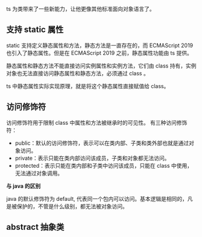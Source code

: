 ts 为类带来了一些新能力，让他更像其他标准面向对象语言了。

## 支持 static 属性

static 支持定义静态属性和方法，静态方法是一直存在的，而 ECMAScript 2019 也引入了静态属性。但是在 ECMAScript 2019 之前，静态属性功能由 ts 提供。

静态属性和静态方法不能直接访问实例属性和实例方法，它们由 class 持有，实例对象也无法直接访问静态属性和静态方法，必须通过 class 。

ts 中静态属性实际实现原理，就是将这个静态属性直接赋值给 class。

## 访问修饰符

访问修饰符用于限制 class 中属性和方法被继承时的可见性。
有三种访问修饰符：

- public：默认的访问修饰符，表示可以在类内部、子类和类外部也就是通过对象访问。
- private：表示只能在类内部访问该成员，子类和对象都无法访问。
- protected：表示只能在类内部和子类中访问该成员，只能在 class 中使用，无法通过对象调用。

**与 java 的区别**

java 的默认修饰符为 default, 代表同一个包内可以访问。基本逻辑是相同的，凡是被保护的，不管是什么级别，都无法被对象访问。

## abstract 抽象类
